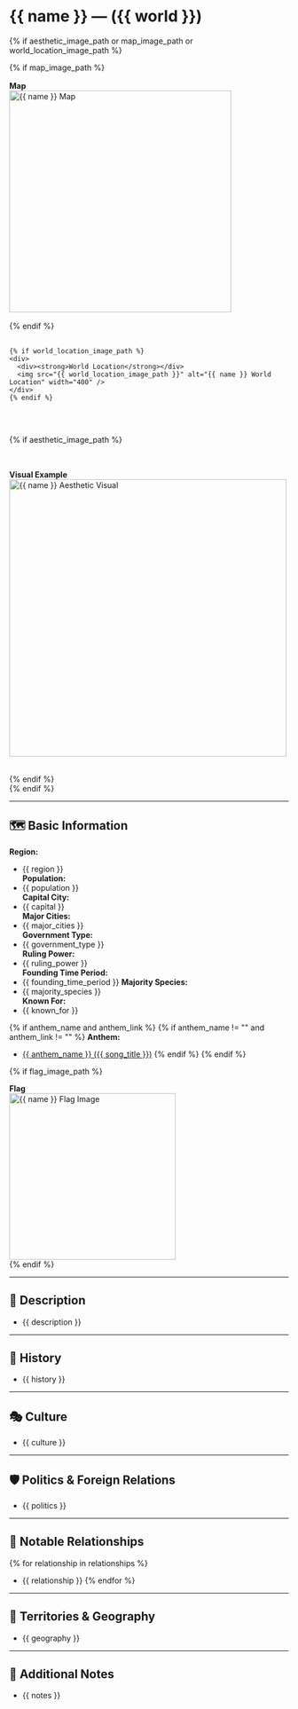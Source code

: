 # {{ name }} — ({{ world }})

{% if aesthetic_image_path or map_image_path or world_location_image_path %}
<div style="display: flex; gap: 2rem; align-items: flex-start; flex-wrap: wrap;">

  <div style="display: flex; flex-direction: column; gap: 1rem;">
    {% if map_image_path %}
    <div>
      <div><strong>Map</strong></div>
      <img src="{{ map_image_path }}" alt="{{ name }} Map" width="400" />
    </div>
    {% endif %}

    {% if world_location_image_path %}
    <div>
      <div><strong>World Location</strong></div>
      <img src="{{ world_location_image_path }}" alt="{{ name }} World Location" width="400" />
    </div>
    {% endif %}
  </div>

  {% if aesthetic_image_path %}
  <div>
    <div><strong>Visual Example</strong></div>
    <img src="{{ aesthetic_image_path }}" alt="{{ name }} Aesthetic Visual" width="500" />
  </div>
  {% endif %}

</div>
{% endif %}

---


## 🗺️ Basic Information
**Region:**  
  - {{ region }}  
**Population:**  
  - {{ population }}  
**Capital City:**  
  - {{ capital }}  
**Major Cities:**  
  - {{ major_cities }}  
**Government Type:**  
  - {{ government_type }}  
**Ruling Power:**  
  - {{ ruling_power }}  
**Founding Time Period:**  
  - {{ founding_time_period }}
**Majority Species:**  
  - {{ majority_species }}  
**Known For:**  
  - {{ known_for }}

{% if anthem_name and anthem_link %}
{% if anthem_name != "" and anthem_link != "" %}
**Anthem:**  
  - <a href="{{ anthem_link }}" target="_blank">{{ anthem_name }} ({{ song_title }})</a>
{% endif %}
{% endif %}

{% if flag_image_path %}
  <div>
    <strong>Flag</strong><br />
    <img src="{{ flag_image_path }}" alt="{{ name }} Flag Image" width="300" />
  </div>
{% endif %}

---

## 🧭 Description
  - {{ description }}

---

## 📜 History
  - {{ history }}

---

## 🎭 Culture
  - {{ culture }}

---

## 🛡️ Politics & Foreign Relations
  - {{ politics }}

---

## 🔗 Notable Relationships
  {% for relationship in relationships %}
  - {{ relationship }}
  {% endfor %}

---

## 🌆 Territories & Geography
  - {{ geography }}

---

## 🧩 Additional Notes
  - {{ notes }}

